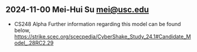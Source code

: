 
## 2024-11-00 Mei-Hui Su <mei@usc.edu>
* CS248 Alpha 
  Further information regarding this model can be found below,
  https://strike.scec.org/scecpedia/CyberShake_Study_24.1#Candidate_Model_.28RC2.29
